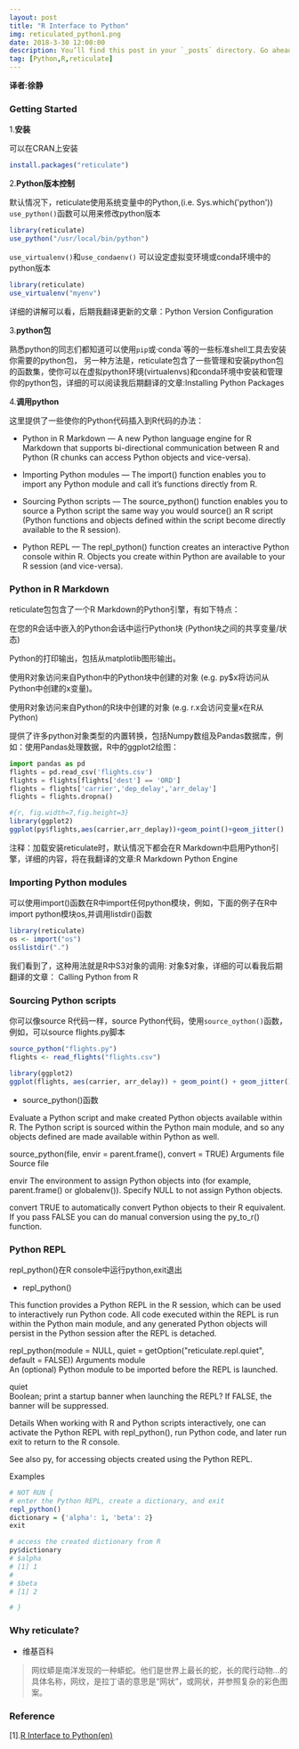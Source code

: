 ```yaml
---
layout: post
title: "R Interface to Python"
img: reticulated_python1.png 
date: 2018-3-30 12:00:00 
description: You’ll find this post in your `_posts` directory. Go ahead and edit it and re-build the site to see your changes. # Add post description (optional)
tag: [Python,R,reticulate]
---
```


**译者:徐静**

### Getting Started

1.**安装**

可以在CRAN上安装

```r
install.packages("reticulate")
```

2.**Python版本控制**

默认情况下，reticulate使用系统变量中的Python,(i.e. Sys.which('python'))
`use_python()`函数可以用来修改python版本

```R
library(reticulate)
use_python("/usr/local/bin/python")
```

`use_virtualenv()`和`use_condaenv()` 可以设定虚拟变环境或conda环境中的python版本

```r
library(reticulate)
use_virtualenv("myenv")
```

详细的讲解可以看，后期我翻译更新的文章：Python Version Configuration

3.**python包**

熟悉python的同志们都知道可以使用`pip`或·conda`等的一些标准shell工具去安装你需要的python包，
另一种方法是，reticulate包含了一些管理和安装python包的函数集，使你可以在虚拟python环境(virtualenvs)和conda环境中安装和管理你的python包，详细的可以阅读我后期翻译的文章:Installing Python Packages 

4.**调用python**

这里提供了一些使你的Python代码插入到R代码的办法：

+ Python in R Markdown — A new Python language engine for R Markdown that supports bi-directional communication between R and Python (R chunks can access Python objects and vice-versa).

+ Importing Python modules — The import() function enables you to import any Python module and call it’s functions directly from R.

+ Sourcing Python scripts — The source_python() function enables you to source a Python script the same way you would source() an R script (Python functions and objects defined within the script become directly available to the R session).

+ Python REPL — The repl_python() function creates an interactive Python console within R. Objects you create within Python are available to your R session (and vice-versa).



### Python in R Markdown

reticulate包包含了一个R Markdown的Python引擎，有如下特点：

在您的R会话中嵌入的Python会话中运行Python块 (Python块之间的共享变量/状态)

Python的打印输出，包括从matplotlib图形输出。

使用R对象访问来自Python中的Python块中创建的对象 (e.g. py$x将访问从Python中创建的x变量)。

使用R对象访问来自Python的R块中创建的对象 (e.g. r.x会访问变量x在R从Python)

提供了许多python对象类型的内置转换，包括Numpy数组及Pandas数据库，例如：使用Pandas处理数据，R中的ggplot2绘图：

```python
import pandas as pd
flights = pd.read_csv('flights.csv')
flights = flights[flights['dest'] == 'ORD']
flights = flights['carrier','dep_delay','arr_delay']
flights = flights.dropna()
```

```r
#{r, fig.width=7,fig.height=3}
library(ggplot2)
ggplot(py$flights,aes(carrier,arr_deplay))+geom_point()+geom_jitter()
```
注释：加载安装reticulate时，默认情况下都会在R Markdown中启用Python引擎，详细的内容，将在我翻译的文章:R Markdown Python Engine 

### Importing Python modules

可以使用import()函数在R中import任何python模块，例如，下面的例子在R中import python模块os,并调用listdir()函数

```r
library(reticulate)
os <- import("os")
os$listdir(".")
```
我们看到了，这种用法就是R中S3对象的调用: 对象$对象，详细的可以看我后期翻译的文章： Calling Python from R

### Sourcing Python scripts

你可以像source R代码一样，source Python代码，使用`source_oython()`函数，例如，可以source flights.py脚本

```r
source_python("flights.py")
flights <- read_flights("flights.csv")

library(ggplot2)
ggplot(flights, aes(carrier, arr_delay)) + geom_point() + geom_jitter()
```

+ source_python()函数

Evaluate a Python script and make created Python objects available within R. The Python script is sourced within the Python main module, and so any objects defined are made available within Python as well.

source_python(file, envir = parent.frame(), convert = TRUE)
Arguments
file	Source file

envir	The environment to assign Python objects into (for example, parent.frame() or globalenv()). Specify NULL to not assign Python objects.

convert	 TRUE to automatically convert Python objects to their R equivalent. If you pass FALSE you can do manual conversion using the py_to_r() function.

### Python REPL

repl_python()在R console中运行python,exit退出

+ repl_python()

This function provides a Python REPL in the R session, which can be used to interactively run Python code. All code executed within the REPL is run within the Python main module, and any generated Python objects will persist in the Python session after the REPL is detached.

repl_python(module = NULL, quiet = getOption("reticulate.repl.quiet",
  default = FALSE))
Arguments
module	
An (optional) Python module to be imported before the REPL is launched.

quiet	
Boolean; print a startup banner when launching the REPL? If FALSE, the banner will be suppressed.

Details
When working with R and Python scripts interactively, one can activate the Python REPL with repl_python(), run Python code, and later run exit to return to the R console.

See also
py, for accessing objects created using the Python REPL.

Examples
```r
# NOT RUN {
# enter the Python REPL, create a dictionary, and exit
repl_python()
dictionary = {'alpha': 1, 'beta': 2}
exit

# access the created dictionary from R
py$dictionary
# $alpha
# [1] 1
# 
# $beta
# [1] 2

# }
```

### Why reticulate?

+ 维基百科

>网纹蟒是南洋发现的一种蟒蛇。他们是世界上最长的蛇，长的爬行动物…的具体名称，网纹，是拉丁语的意思是“网状”，或网状，并参照复杂的彩色图案。



### Reference

[1].[R Interface to Python(en)](https://rstudio.github.io/reticulate/index.html)